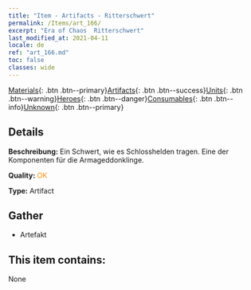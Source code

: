 ```yaml
---
title: "Item - Artifacts - Ritterschwert"
permalink: /Items/art_166/
excerpt: "Era of Chaos  Ritterschwert"
last_modified_at: 2021-04-11
locale: de
ref: "art_166.md"
toc: false
classes: wide
---
```

 [Materials](/de/Items/){: .btn .btn--primary}[Artifacts](/de/Items/Artifacts/){: .btn .btn--success}[Units](/de/Items/Units/){: .btn .btn--warning}[Heroes](/de/Items/Heroes/){: .btn .btn--danger}[Consumables](/de/Items/Consumables/){: .btn .btn--info}[Unknown](/de/Items/Unknown/){: .btn .btn--primary}

## Details
 **Beschreibung:** Ein Schwert, wie es Schlosshelden tragen. Eine der Komponenten für die Armageddonklinge.

 **Quality:** <span style="color: #FF8C00">OK</span>

 **Type:** Artifact

## Gather

*    Artefakt 

## This item contains:

  None

